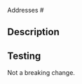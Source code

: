 <!--- If there is no user issue related to this then you should remove the next line --->
Addresses #

<!--- Add labels (eg. version/v13) for each release to target --->
<!--- Labels need to be added before PR is created for automation to run smoothly! --->

## Description

<!--- Describe your change and how it addresses the issue linked above or a problem with the product. --->

## Testing

<!--- Please describe how you verified this change or why testing isn't relevant. --->

<!--- Does this change alter an interface that users of the provider will need to adjust to? --->
<!--- Will there be any existing configurations broken by this change? If so, change the following line with an explanation. --->
Not a breaking change.
